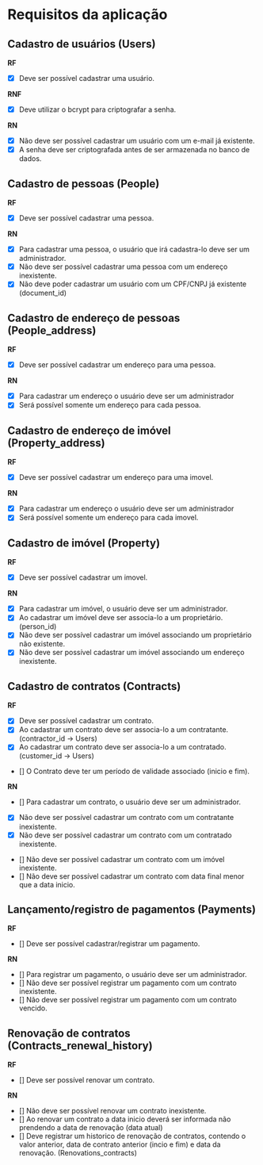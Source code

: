 # Requisitos da aplicação

## Cadastro de usuários (Users)

**RF**
- [x] Deve ser possível cadastrar uma usuário.

**RNF**
- [x] Deve utilizar o bcrypt para criptografar a senha.

**RN**
- [x] Não deve ser possível cadastrar um usuário com um e-mail já existente.
- [x] A senha deve ser criptografada antes de ser armazenada no banco de dados.

## Cadastro de pessoas (People)

**RF**
- [x] Deve ser possível cadastrar uma pessoa.

**RN**
- [x] Para cadastrar uma pessoa, o usuário que irá cadastra-lo deve ser um administrador.
- [x] Não deve ser possível cadastrar uma pessoa com um endereço inexistente.
- [x] Não deve poder cadastrar um usuário com um CPF/CNPJ já existente (document_id)

## Cadastro de endereço de pessoas (People_address)

**RF**
- [x] Deve ser possível cadastrar um endereço para uma pessoa.

**RN**
- [x] Para cadastrar um endereço o usuário deve ser um administrador
- [x] Será possível somente um endereço para cada pessoa.

## Cadastro de endereço de imóvel (Property_address)

**RF**
- [x] Deve ser possível cadastrar um endereço para uma imovel.

**RN**
- [x] Para cadastrar um endereço o usuário deve ser um administrador
- [x] Será possível somente um endereço para cada imovel.

## Cadastro de imóvel (Property)

**RF**
- [x] Deve ser possível cadastrar um imovel.

**RN**
- [x] Para cadastrar um imóvel, o usuário deve ser um administrador.
- [x] Ao cadastrar um imóvel deve ser associa-lo a um proprietário. (person_id)
- [x] Não deve ser possível cadastrar um imóvel associando um proprietário não existente.
- [x] Não deve ser possível cadastrar um imóvel associando um endereço inexistente.

## Cadastro de contratos (Contracts)

**RF**
- [x] Deve ser possível cadastrar um contrato.
- [x] Ao cadastrar um contrato deve ser associa-lo a um contratante. (contractor_id -> Users)
- [x] Ao cadastrar um contrato deve ser associa-lo a um contratado. (customer_id -> Users)
- [] O Contrato deve ter um período de validade associado (inicio e fim).

**RN**
- [] Para cadastrar um contrato, o usuário deve ser um administrador.
- [x] Não deve ser possível cadastrar um contrato com um contratante inexistente.
- [x] Não deve ser possível cadastrar um contrato com um contratado inexistente.
- [] Não deve ser possível cadastrar um contrato com um imóvel inexistente.
- [] Não deve ser possível cadastrar um contrato com data final menor que a data inicio.

## Lançamento/registro de pagamentos (Payments)

**RF**
- [] Deve ser possível cadastrar/registrar um pagamento.

**RN**
- [] Para registrar um pagamento, o usuário deve ser um administrador.
- [] Não deve ser possível registrar um pagamento com um contrato inexistente.
- [] Não deve ser possível registrar um pagamento com um contrato vencido.

## Renovação de contratos (Contracts_renewal_history)

**RF**
- [] Deve ser possível renovar um contrato.

**RN**
- [] Não deve ser possível renovar um contrato inexistente.
- [] Ao renovar um contrato a data inicio deverá ser informada não prendendo a data de renovação (data atual)
- [] Deve registrar um historico de renovação de contratos, contendo o valor anterior, data de contrato anterior (incio e fim) e data da renovação. (Renovations_contracts)
